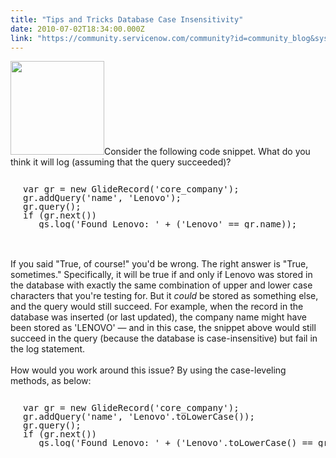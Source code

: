 ```yaml
---
title: "Tips and Tricks Database Case Insensitivity"
date: 2010-07-02T18:34:00.000Z
link: "https://community.servicenow.com/community?id=community_blog&sys_id=49dc6665dbd0dbc01dcaf3231f961990"
---
```

<p><img  alt="" class="jive-image" src="27d6d90edb58d344e9737a9e0f9619b0.iix" style="width: auto; height: 150px;" />Consider the following code snippet. What do you think it will log (assuming that the query succeeded)?<br /><pre style="margin-left:20px;line-height:1;"><br />var gr = new GlideRecord('core_company');<br />gr.addQuery('name', 'Lenovo');<br />gr.query();<br />if (gr.next())<br />   gs.log('Found Lenovo: ' + ('Lenovo' == gr.name));<br /></pre><br /><!--break--><br />If you said "True, of course!" you'd be wrong. The right answer is "True, sometimes." Specifically, it will be true if and only if Lenovo was stored in the database with exactly the same combination of upper and lower case characters that you're testing for. But it <i>could</i> be stored as something else, and the query would still succeed. For example, when the record in the database was inserted (or last updated), the company name might have been stored as 'LENOVO' — and in this case, the snippet above would still succeed in the query (because the database is case-insensitive) but fail in the log statement.<br /><br />How would you work around this issue? By using the case-leveling methods, as below:<br /><pre style="margin-left:20px;line-height:1;"><br />var gr = new GlideRecord('core_company');<br />gr.addQuery('name', 'Lenovo'.toLowerCase());<br />gr.query();<br />if (gr.next())<br />   gs.log('Found Lenovo: ' + ('Lenovo'.toLowerCase() == gr.name.toLowerCase()));<br /></pre></p>